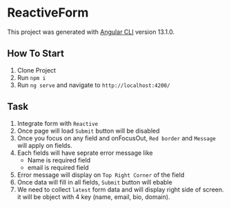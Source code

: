 # ReactiveForm

This project was generated with [Angular CLI](https://github.com/angular/angular-cli) version 13.1.0.

## How To Start

1) Clone Project
2) Run `npm i`
3) Run `ng serve` and navigate to `http://localhost:4200/`

## Task

1) Integrate form with `Reactive` 
2) Once page will load `Submit` button will be disabled
3) Once you focus on any field and onFocusOut, `Red border` and `Message` will apply on fields. 
4) Each fields will have seprate error message like 
    * Name is required field
    * email is required field
5) Error message will display on `Top Right Corner` of the field  
6) Once data will fill in all fields, `Submit` button will ebable
7) We need to collect `latest` form data and will display right side of screen. it will be object with 4 key (name, email, bio, domain).